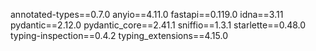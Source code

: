 annotated-types==0.7.0
anyio==4.11.0
fastapi==0.119.0
idna==3.11
pydantic==2.12.0
pydantic_core==2.41.1
sniffio==1.3.1
starlette==0.48.0
typing-inspection==0.4.2
typing_extensions==4.15.0
